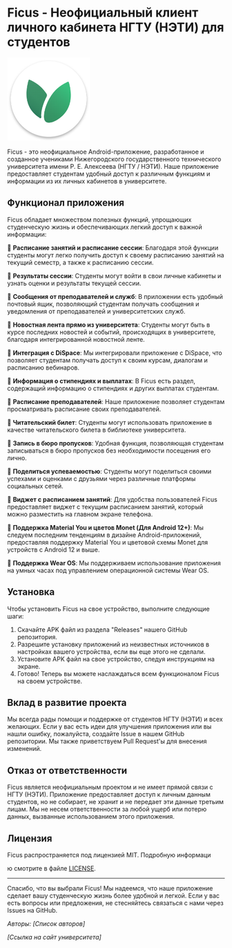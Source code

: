 # Ficus - Неофициальный клиент личного кабинета НГТУ (НЭТИ) для студентов

![Ficus Logo](app/src/main/res/mipmap-xxxhdpi/ic_launcher.png)

Ficus - это неофициальное Android-приложение, разработанное и созданное учениками Нижегородского государственного технического университета имени Р. Е. Алексеева (НГТУ / НЭТИ). Наше приложение предоставляет студентам удобный доступ к различным функциям и информации из их личных кабинетов в университете.

## Функционал приложения

Ficus обладает множеством полезных функций, упрощающих студенческую жизнь и обеспечивающих легкий доступ к важной информации:

🔸 **Расписание занятий и расписание сессии**: Благодаря этой функции студенты могут легко получить доступ к своему расписанию занятий на текущий семестр, а также к расписанию сессии.

🔸 **Результаты сессии**: Студенты могут войти в свои личные кабинеты и узнать оценки и результаты текущей сессии.

🔸 **Сообщения от преподавателей и служб**: В приложении есть удобный почтовый ящик, позволяющий студентам получать сообщения и уведомления от преподавателей и университетских служб.

🔸 **Новостная лента прямо из университета**: Студенты могут быть в курсе последних новостей и событий, происходящих в университете, благодаря интегрированной новостной ленте.

🔸 **Интеграция с DiSpace**: Мы интегрировали приложение с DiSpace, что позволяет студентам получать доступ к своим курсам, диалогам и расписанию вебинаров.

🔸 **Информация о стипендиях и выплатах**: В Ficus есть раздел, содержащий информацию о стипендиях и других выплатах студентам.

🔸 **Расписание преподавателей**: Наше приложение позволяет студентам просматривать расписание своих преподавателей.

🔸 **Читательский билет**: Студенты могут использовать приложение в качестве читательского билета в библиотеке университета.

🔸 **Запись в бюро пропусков**: Удобная функция, позволяющая студентам записываться в бюро пропусков без необходимости посещения его лично.

🔸 **Поделиться успеваемостью**: Студенты могут поделиться своими успехами и оценками с друзьями через различные платформы социальных сетей.

🔸 **Виджет с расписанием занятий**: Для удобства пользователей Ficus предоставляет виджет с текущим расписанием занятий, который можно разместить на главном экране телефона.

🔸 **Поддержка Material You и цветов Monet (Для Android 12+)**: Мы следуем последним тенденциям в дизайне Android-приложений, предоставляя поддержку Material You и цветовой схемы Monet для устройств с Android 12 и выше.

🔸 **Поддержка Wear OS**: Мы поддерживаем использование приложения на умных часах под управлением операционной системы Wear OS.

## Установка

Чтобы установить Ficus на свое устройство, выполните следующие шаги:

1. Скачайте APK файл из раздела "Releases" нашего GitHub репозитория.
2. Разрешите установку приложений из неизвестных источников в настройках вашего устройства, если вы еще этого не сделали.
3. Установите APK файл на свое устройство, следуя инструкциям на экране.
4. Готово! Теперь вы можете наслаждаться всем функционалом Ficus на своем устройстве.

## Вклад в развитие проекта

Мы всегда рады помощи и поддержке от студентов НГТУ (НЭТИ) и всех желающих. Если у вас есть идеи для улучшения приложения или вы нашли ошибку, пожалуйста, создайте Issue в нашем GitHub репозитории. Мы также приветствуем Pull Request'ы для внесения изменений.

## Отказ от ответственности

Ficus является неофициальным проектом и не имеет прямой связи с НГТУ (НЭТИ). Приложение предоставляет доступ к личным данным студентов, но не собирает, не хранит и не передает эти данные третьим лицам. Мы не несем ответственности за любой ущерб или потерю данных, вызванные использованием этого приложения.

## Лицензия

Ficus распространяется под лицензией MIT. Подробную информаци

ю смотрите в файле [LICENSE](LICENSE).

---

Спасибо, что вы выбрали Ficus! Мы надеемся, что наше приложение сделает вашу студенческую жизнь более удобной и легкой. Если у вас есть вопросы или предложения, не стесняйтесь связаться с нами через Issues на GitHub.

*Авторы: [Список авторов]*

*[Ссылка на сайт университета]*